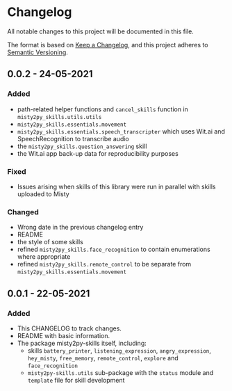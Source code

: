 # Changelog

All notable changes to this project will be documented in this file.

The format is based on [Keep a Changelog](https://keepachangelog.com/en/1.0.0/),
and this project adheres to [Semantic Versioning](https://semver.org/spec/v2.0.0.html).

## 0.0.2 - 24-05-2021

### Added

- path-related helper functions and `cancel_skills` function in `misty2py_skills.utils.utils`
- `misty2py_skills.essentials.movement`
- `misty2py_skills.essentials.speech_transcripter` which uses Wit.ai and SpeechRecognition to transcribe audio
- the `misty2py_skills.question_answering` skill
- the Wit.ai app back-up data for reproducibility purposes

### Fixed

- Issues arising when skills of this library were run in parallel with skills uploaded to Misty

### Changed

- Wrong date in the previous changelog entry
- README
- the style of some skills
- refined `misty2py_skills.face_recognition` to contain enumerations where appropriate
- refined `misty2py_skills.remote_control` to be separate from `misty2py_skills.essentials.movement`

## 0.0.1 - 22-05-2021

### Added

- This CHANGELOG to track changes.
- README with basic information.
- The package misty2py-skills itself, including:
  - skills `battery_printer`, `listening_expression`, `angry_expression`, `hey_misty`, `free_memory`, `remote_control`, `explore` and `face_recognition`
  - `misty2py-skills.utils` sub-package with the `status` module and `template` file for skill development
